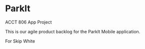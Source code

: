 # ParkIt
ACCT 806 App Project

This is our agile product backlog for the ParkIt Mobile application.

For Skip White
